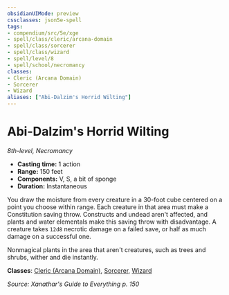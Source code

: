 ```yaml
---
obsidianUIMode: preview
cssclasses: json5e-spell
tags:
- compendium/src/5e/xge
- spell/class/cleric/arcana-domain
- spell/class/sorcerer
- spell/class/wizard
- spell/level/8
- spell/school/necromancy
classes:
- Cleric (Arcana Domain)
- Sorcerer
- Wizard
aliases: ["Abi-Dalzim's Horrid Wilting"]
---
```

# Abi-Dalzim's Horrid Wilting
*8th-level, Necromancy*  

- **Casting time:** 1 action
- **Range:** 150 feet
- **Components:** V, S, a bit of sponge
- **Duration:** Instantaneous

You draw the moisture from every creature in a 30-foot cube centered on a point you choose within range. Each creature in that area must make a Constitution saving throw. Constructs and undead aren't affected, and plants and water elementals make this saving throw with disadvantage. A creature takes `12d8` necrotic damage on a failed save, or half as much damage on a successful one.

Nonmagical plants in the area that aren't creatures, such as trees and shrubs, wither and die instantly.

**Classes**: [Cleric (Arcana Domain)](/3-Mechanics/CLI/classes/cleric-arcana-domain-scag.md), [Sorcerer](/3-Mechanics/CLI/classes/sorcerer.md), [Wizard](/3-Mechanics/CLI/classes/wizard.md)

*Source: Xanathar's Guide to Everything p. 150*